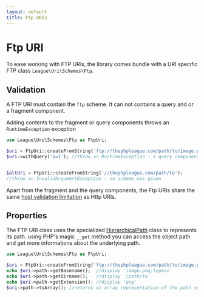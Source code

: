 ```yaml
---
layout: default
title: Ftp URIs
---
```


# Ftp URI

To ease working with FTP URIs, the library comes bundle with a URI specific FTP class `League\Uri\Schemes\Ftp`.

## Validation

A FTP URI must contain the `ftp` scheme. It can not contains a query and or a fragment component.

<p class="message-notice">Adding contents to the fragment or query components throws an <code>RuntimeException</code> exception</p>

~~~php
use League\Uri\Schemes\Ftp as FtpUri;

$uri = FtpUri::createFromString('ftp://thephpleague.com/path/to/image.png;type=i');
$uri->withQuery('p=1'); //throw an RuntimeException - a query component was given


$altUri = FtpUri::createFromString('//thephpleague.com/path/to');
//throw an InvalidArgumentException - no scheme was given
~~~

Apart from the fragment and the query components, the Ftp URIs share the same [host validation limitation](/uri/schemes/http/#validation) as Http URIs.

## Properties

The FTP URI class uses the specialized [HierarchicalPath](/components/hierarchical-path/) class to represents its path. using PHP's magic `__get` method you can access the object path and get more informations about the underlying path.

~~~php
use League\Uri\Schemes\Ftp as FtpUri;

$uri = FtpUri::createFromString('ftp://thephpleague.com/path/to/image.png;type=i');
echo $uri->path->getBasename();  //display 'image.png;type=i'
echo $uri->path->getDirname();   //display '/path/to'
echo $uri->path->getExtension(); //display 'png'
$uri->path->toArray(); //returns an array representation of the path segments
~~~